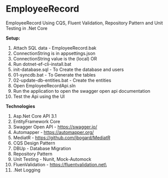 # EmployeeRecord
EmployeeRecord Using CQS, Fluent Validation, Repository Pattern and Unit Testing in .Net Core

**Setup:**
1. Attach SQL data - EmployeeRecord.bak 
2. ConnectionString is in appsettings.json
3. ConnectionString value is the (local)
OR
3. Run dotnet-ef-cli-install.bat
4. init-database.sql - To Create the database and users
5. 01-syncdb.bat - To Generate the tables
6. 02-update-db-entities.bat - Create the entities
7. Open EmployeeRecordApi.sln
8. Run the application to open the swagger open api documentation
9. Test the Api using the UI

**Technologies**
1. Asp.Net Core API 3.1
2. EntityFramework Core 
3. Swagger Open API - https://swagger.io/
4. Automapper - https://automapper.org/
5. MediatR - https://github.com/jbogard/MediatR
6. CQS Design Pattern
7. DBUp - Database Migration
8. Repository Pattern
9. Unit Testing - Nunit, Mock-Automock
10. FluenValidation - https://fluentvalidation.net\
11. .Net Logging

